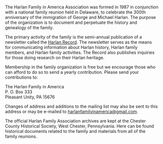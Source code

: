 The Harlan Family in America Association was formed in 1987 in conjunction with a national family reunion held in Delaware, to celebrate the 300th anniversary of the immigration of George and Michael Harlan. The purpose of the organization is to document and perpetuate the history and genealogy of the family.

The primary activity of the family is the semi-annual publication of a newsletter called the [Harlan Record](/record.html). The newsletter serves as the means for communicating information about Harlan history, Harlan family members, and Harlan family activities. The Record also publishes inquiries for those doing research on their Harlan heritage.

Membership in the family organization is free but we encourage those who can afford to do so to send a yearly contribution.  Please send your contributions to:

The Harlan Family in America  
P. O. Box 333  
Pleasant Unity, PA 15676  

Changes of address and additions to the mailing list may also be sent to this address or may be e-mailed to [harlanfamilyinamerica@gmail.com](mailto:harlanfamilyinamerica@gmail.com).

The official Harlan Family Association archives are kept at the Chester County Historical Society, West Chester, Pennsylvania. Here can be found historical documents related to the family and materials from all of the family reunions.